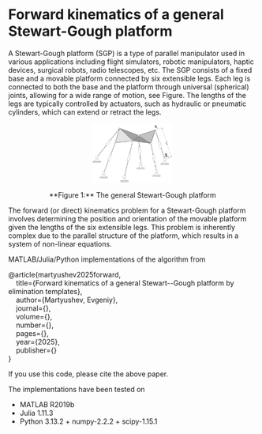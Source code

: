 # Forward kinematics of a general Stewart-Gough platform

A Stewart-Gough platform (SGP) is a type of parallel manipulator used in various applications including flight simulators, robotic manipulators, haptic devices, surgical robots, radio telescopes, etc. The SGP consists of a fixed base and a movable platform connected by six extensible legs. Each leg is connected to both the base and the platform through universal (spherical) joints, allowing for a wide range of motion, see Figure. The lengths of the legs are typically controlled by actuators, such as hydraulic or pneumatic cylinders, which can extend or retract the legs.

<p align="center">
  <img src="SGP.png" width="32%" />
</p>
<p align="center">
  **Figure 1:** The general Stewart-Gough platform
</p>

The forward (or direct) kinematics problem for a Stewart-Gough platform involves determining the position and orientation of the movable platform given the lengths of the six extensible legs. This problem is inherently complex due to the parallel structure of the platform, which results in a system of non-linear equations.

MATLAB/Julia/Python implementations of the algorithm from

@article{martyushev2025forward,<br />
&nbsp;&nbsp;&nbsp; title={Forward kinematics of a general Stewart--Gough platform by elimination templates},<br />
&nbsp;&nbsp;&nbsp; author={Martyushev, Evgeniy},<br />
&nbsp;&nbsp;&nbsp; journal={},<br />
&nbsp;&nbsp;&nbsp; volume={},<br />
&nbsp;&nbsp;&nbsp; number={},<br />
&nbsp;&nbsp;&nbsp; pages={},<br />
&nbsp;&nbsp;&nbsp; year={2025},<br />
&nbsp;&nbsp;&nbsp; publisher={}<br />
}

If you use this code, please cite the above paper.

The implementations have been tested on
* MATLAB R2019b
* Julia 1.11.3
* Python 3.13.2 + numpy-2.2.2 + scipy-1.15.1